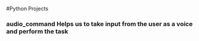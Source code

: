 #Python Projects

### audio_command Helps us to take input from the user as a voice and perform the task
